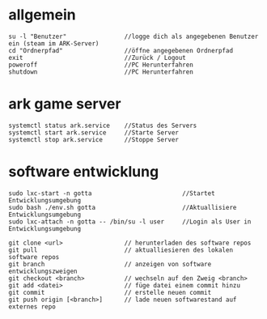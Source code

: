 # allgemein

    su -l "Benutzer"                //logge dich als angegebenen Benutzer ein (steam im ARK-Server)
    cd "Ordnerpfad"                 //öffne angegebenen Ordnerpfad
    exit                            //Zurück / Logout
    poweroff                        //PC Herunterfahren
    shutdown                        //PC Herunterfahren
    
# ark game server

    systemctl status ark.service    //Status des Servers
    systemctl start ark.service     //Starte Server
    systemctl stop ark.service      //Stoppe Server

# software entwicklung

    sudo lxc-start -n gotta                         //Startet Entwicklungsumgebung
    sudo bash ./env.sh gotta                        //Aktuallisiere Entwicklungsumgebung
    sudo lxc-attach -n gotta -- /bin/su -l user     //Login als User in Entwicklungsumgebung
    
    git clone <url>                 // herunterladen des software repos
    git pull                        // aktualliesieren des lokalen software repos
    git branch                      // anzeigen von software entwicklungszweigen
    git checkout <branch>           // wechseln auf den Zweig <branch>
    git add <datei>                 // füge datei einem commit hinzu
    git commit                      // erstelle neuen commit
    git push origin [<branch>]      // lade neuen softwarestand auf externes repo
